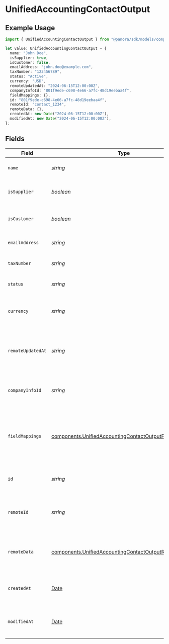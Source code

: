 # UnifiedAccountingContactOutput

## Example Usage

```typescript
import { UnifiedAccountingContactOutput } from "@panora/sdk/models/components";

let value: UnifiedAccountingContactOutput = {
  name: "John Doe",
  isSupplier: true,
  isCustomer: false,
  emailAddress: "john.doe@example.com",
  taxNumber: "123456789",
  status: "Active",
  currency: "USD",
  remoteUpdatedAt: "2024-06-15T12:00:00Z",
  companyInfoId: "801f9ede-c698-4e66-a7fc-48d19eebaa4f",
  fieldMappings: {},
  id: "801f9ede-c698-4e66-a7fc-48d19eebaa4f",
  remoteId: "contact_1234",
  remoteData: {},
  createdAt: new Date("2024-06-15T12:00:00Z"),
  modifiedAt: new Date("2024-06-15T12:00:00Z"),
};
```

## Fields

| Field                                                                                                                            | Type                                                                                                                             | Required                                                                                                                         | Description                                                                                                                      | Example                                                                                                                          |
| -------------------------------------------------------------------------------------------------------------------------------- | -------------------------------------------------------------------------------------------------------------------------------- | -------------------------------------------------------------------------------------------------------------------------------- | -------------------------------------------------------------------------------------------------------------------------------- | -------------------------------------------------------------------------------------------------------------------------------- |
| `name`                                                                                                                           | *string*                                                                                                                         | :heavy_minus_sign:                                                                                                               | The name of the contact                                                                                                          | John Doe                                                                                                                         |
| `isSupplier`                                                                                                                     | *boolean*                                                                                                                        | :heavy_minus_sign:                                                                                                               | Indicates if the contact is a supplier                                                                                           | true                                                                                                                             |
| `isCustomer`                                                                                                                     | *boolean*                                                                                                                        | :heavy_minus_sign:                                                                                                               | Indicates if the contact is a customer                                                                                           | false                                                                                                                            |
| `emailAddress`                                                                                                                   | *string*                                                                                                                         | :heavy_minus_sign:                                                                                                               | The email address of the contact                                                                                                 | john.doe@example.com                                                                                                             |
| `taxNumber`                                                                                                                      | *string*                                                                                                                         | :heavy_minus_sign:                                                                                                               | The tax number of the contact                                                                                                    | 123456789                                                                                                                        |
| `status`                                                                                                                         | *string*                                                                                                                         | :heavy_minus_sign:                                                                                                               | The status of the contact                                                                                                        | Active                                                                                                                           |
| `currency`                                                                                                                       | *string*                                                                                                                         | :heavy_minus_sign:                                                                                                               | The currency associated with the contact                                                                                         | USD                                                                                                                              |
| `remoteUpdatedAt`                                                                                                                | *string*                                                                                                                         | :heavy_minus_sign:                                                                                                               | The date when the contact was last updated in the remote system                                                                  | 2024-06-15T12:00:00Z                                                                                                             |
| `companyInfoId`                                                                                                                  | *string*                                                                                                                         | :heavy_minus_sign:                                                                                                               | The UUID of the associated company info                                                                                          | 801f9ede-c698-4e66-a7fc-48d19eebaa4f                                                                                             |
| `fieldMappings`                                                                                                                  | [components.UnifiedAccountingContactOutputFieldMappings](../../models/components/unifiedaccountingcontactoutputfieldmappings.md) | :heavy_minus_sign:                                                                                                               | The custom field mappings of the object between the remote 3rd party & Panora                                                    | {<br/>"custom_field_1": "value1",<br/>"custom_field_2": "value2"<br/>}                                                           |
| `id`                                                                                                                             | *string*                                                                                                                         | :heavy_minus_sign:                                                                                                               | The UUID of the contact record                                                                                                   | 801f9ede-c698-4e66-a7fc-48d19eebaa4f                                                                                             |
| `remoteId`                                                                                                                       | *string*                                                                                                                         | :heavy_minus_sign:                                                                                                               | The remote ID of the contact in the context of the 3rd Party                                                                     | contact_1234                                                                                                                     |
| `remoteData`                                                                                                                     | [components.UnifiedAccountingContactOutputRemoteData](../../models/components/unifiedaccountingcontactoutputremotedata.md)       | :heavy_minus_sign:                                                                                                               | The remote data of the contact in the context of the 3rd Party                                                                   | {<br/>"raw_data": {<br/>"additional_field": "some value"<br/>}<br/>}                                                             |
| `createdAt`                                                                                                                      | [Date](https://developer.mozilla.org/en-US/docs/Web/JavaScript/Reference/Global_Objects/Date)                                    | :heavy_minus_sign:                                                                                                               | The created date of the contact record                                                                                           | 2024-06-15T12:00:00Z                                                                                                             |
| `modifiedAt`                                                                                                                     | [Date](https://developer.mozilla.org/en-US/docs/Web/JavaScript/Reference/Global_Objects/Date)                                    | :heavy_minus_sign:                                                                                                               | The last modified date of the contact record                                                                                     | 2024-06-15T12:00:00Z                                                                                                             |